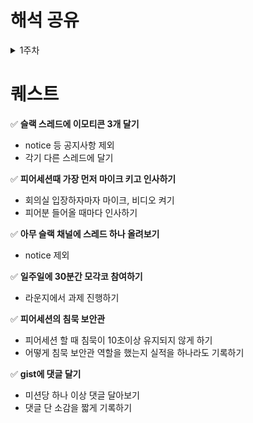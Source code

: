 # 해석 공유
<details>
        <summary>1주차</summary>
        <details>
            <summary>J132_서정범</summary>
            <p>
                개발자 원칙 01. 덕업 일치를 넘어서 중에서 도전 정신에 관련된 설명에 많은 감명을 받았습니다.
            </p>
            <p>
                이전부터 안정적인 것을 추구하고, 새로운 변화에 다소 거부감이 있었던 저는 사실 개발자라는 직업과는 맞지 않다고 생각을 자주 했습니다.
            </p>
            <p>
                하지만, 해당 책의 p.39에서도 나오듯이 <code>개발자는 그 자신이 생산 시설의 일부</code>인 특징을 가지고 있기에 이 진로를 선택했던 것입니다. 자신의 노력이 실력으로 이어지고 그것이 곧 성과로 이어진다는 특징은 저에게 매력적이었지만 개발자는 변화를 무서워하지 않고, 새로운 길을 개척해 나가는 것을 통해 성장의 기회를 잡아야 한다고 생각했습니다.
            </p>
            <p>
                이 때문에 거부감이 들어도 새로운 것에 도전해보는 노력을 계속해서 해왔고 그 과정은 쉽지 않았습니다. 이 책의 첫장의 필자는 도전하는 것에 두려움을 느끼기 보다 변화하는 것을 냉정하게 분석하고 적응하며 새로운 길을 개척하는 과정을 통해 성장해왔다고 설명을 해주었습니다.
            </p>
            <p>
                이것은 변화하기 위해 지금까지 노력해온 저에게 올바른 길을 걷고 있다고 말해주는 듯 했습니다.
            </p>
        </details>
        <details>
            <summary>J183_이석규</summary>
            <p>
                <strong>어떤 구절이 가장 인상깊었고, 이유가 무엇인가요?</strong>
            </p>
            <p>
                프로페셔널 커뮤니티를 조성하는 것을, 생산적인 동반자 관계를
            </p>
            <p>
                최근 혼자 프로그래밍 하는 것이 아니라 팀을 꾸려 하나의 목표(product)를 두고 같이 개발하다 보니, 좋은 사람들이 옆에 있는 것만으로도 좋은 시너지가 나는 것을 느꼈습니다.
            </p>
            <p>
                공동의 목표를 위해 노력하는 방법은 달랐지만, 개성 넘쳤고 배울 점이 많았습니다.
            </p>
            <p>
                <strong>부스트캠프에서 책 내용과 비슷한 경험을 해본적이 있나요?</strong>
            </p>
            <p>
                매일 11시 피어 리뷰를 하며 코드 리뷰 외에도 공부하는 방법, 목적, 마인드세팅등에 대해 이야기를 나누면서 외롭지 않았습니다.
            </p>
            <p>
                <strong>그 외 내가 해석한 내용을 나눕니다.</strong>
            </p>
            <p>
                최근 1달의 기한을 둔 대회를 진행하면서 애자일 방법의 중요성을 느꼈습니다. 어떻게 보면 형식의 애자일을 경험한 것 뿐일 수도 있지만, 급하게 변하는 목표와 방향성, 요구사항들에 맞추기 위해, 최소 단위로 작업을 구분하고 빠르게 최소기능을 완성시켜 피드백을 받고, 서로 피드백 하고, 발전해나가는 과정이 효율적이었다고 생각합니다.
            </p>
        </details>
        <details>
            <summary>J213_장서윤</summary>
            <p>
                <strong>분석만 하지말고, 구현을 해보자.</strong>
            </p>
            <p>
                이론을 알고있다 하더라도, 완벽하게 아는 것이 아닐 수 있다.
            </p>
            <p>
                이론을 실제로 구현하면서 디버깅해야지, 진짜 이해할 수 있다.
            </p>
            <p>
                이러한 이유로 cs 이론을 직접 구현하라고 했구나!를 깨달았다.
            </p>
            <p>
                <strong>성취감이 중요하다.</strong>
            </p>
            <p>
                큰 성취감보다는, 작더라도 많은 성취감을 느껴야 한다.
            </p>
            <p>
                성취감을 위해, 실천 가능한 작은 목표를 만들어야겠다.
            </p>
            <p>
                <strong>짝 프로그래밍을 왜 할까?</strong>
            </p>
            <p>
                짝 프로그래밍을 하기 위해선, 서로 의견을 주고 받아야한다. 그러기 위해선 내가 어떤 생각을 하고, 어떤 의도로 개발하는지 알아야 한다.
            </p>
        </details>
        <details>
            <summary>J031_김도훈</summary>
            <h3>소프트웨어 장인 - 산드로 만쿠소</h3>
            <p>
                <strong>애자일의 원칙</strong>
            </p>
            <p>
                애자일 방식을 적용해본 경험이 있습니다. 애자일 원칙은 절차적인 관점과 기술적인 관점 두 가지 원칙을 모두 지키며 진행해야 하는데, 실제 프로젝트를 하면서 절차적인 관점에만 초점이 있고, 기술적인 관점에서 많이 부족하다고 느꼈습니다. 개발자로서 가져야 할 기술적 역량과 책임감 역시 애자일의 원칙에 포함된다는 사실을 새롭게 알게 되었습니다.
            </p>
            <p>
                <strong>종합적인 역량을 키우자!</strong>
            </p>
            <p>
                린 스타트업 모델이 발달함에 따라 시대에 흐름에 발맞추어 개발자들에게 종합적인 역량을 요구하고 있는데, 사실 설계하고 다이어그램을 그리는 작업이 너무 재미없지만, 이것을 배우는 과정은 중요하고 필요로 하는 역량임을 알게 되었습니다.
            </p>
            <p>
                <strong>소프트웨어 품질이 최우선이 되어야 한다.</strong>
            </p>
            <p>
                마지막에 읽었던 구절 중에서 <strong>소프트웨어가 오래될수록 고통과 비용이 아닌 그 가치가 커져야 한다.</strong> 라는 말이 인상깊었는데, 유지보수 비용이 높은 애플리케이션의 개발은 고통스럽고 그저 시간이 지나면 없어지는 코드임을 알고 있지만, 실제로 그렇게 만들기에는 너무나 힘든 과정임을 충분히 알고 있습니다. 그렇지만 그 과정을 견디고 품질에 집중해야 한다는 것을 깨닫게 되었습니다.
            </p>
        </details>
        <details>
            <summary>K018_김희준</summary>
            <p>
                개발자원칙의 박성철 저자님의 덕업일치 부분을 읽었습니다. 저는 개발자로서 사회적 약자를 위한 아이템을 만들자는 막연한 목표를 가지고 있습니다.
            </p>
            <p>
                박성철님의 <code>쓸모 있는 일을 하자</code>라는 거대한 목표가 저에게 비슷한 결로 다가왔습니다. 박성철님의 커다란 목표를 이루기 위해 작은 목표들로 나누어 정리하는 점, 그리고 나누어진 목표를 변화하는 생각에 맞추어 조정하는 점을 보고 큰 목표를 이루기 위해서는 작은 목표들을 잘 설계하고 이루기 위해 노력해야한다는 점을 느꼈습니다.
            </p>
            <p>
                쓸모있는 일을 하기 위해서는 전문가가 되어야하고, 전문가가 되기 위해서는 <code>전문 역량과 일반 역량</code>을 모두 갖추어야 한다는 점를 기본으로 목표를 이루고 계속 해서 생각해신 점이 멋있다고 생각합니다. 일의 가치도 중요하지만, <code>동기와 연대의 중요성</code>을 중요하게 적으신 것도 인상 깊게 읽었습니다.
            </p>
            <p>
                연대라는 부분에서 ‘담쟁이’라는 시를 인용하셨는데, 저는 항상 문제를 마주치면 혼자 생각하고 혼자 해결하기 위해 노력했습니다. 하지만, 이번 챌린지를 함께하면서 슬랙에 질문하고, 피어세션을 통해서 해결하지 않은 부분을 답답하지 않게 잘 넘어갈 수 있었습니다.
            </p>
        </details>
        <details>
            <summary>S021_문영균</summary>
            <h3>개발자 원칙</h3>
            <aside>
                💡 어떤 일을 시작할 때면 그 일을 해야 할 개인적인 의미를 찾아 가능한 강한 내적 동기를 가지고 일하려고 의식적으로 노력했습니다. 정 동기가 찾아지지 않으면 일부러 제가 하고 싶은 일을 그 과제에 섞어놓기도 했습니다.
            </aside>
            <p><strong>인상 깊었던 이유</strong></p>
            <p>
                평소 동기부여가 되지 않으면 쉽게 집중을 못하는 경우가 생기고, 그때마다 어쩔 수 없다며 설렁설렁하는 경우가 많았습니다. 이 문장을 읽고 나는 동기를 가지려고 노력하지 않았다는 사실을 깨달았습니다.
            </p>
            <aside>
                💡 동기를 관리하는 사람은 자신의 에너지도 관리하고 지나치게 에너지를 소진하지 않으려고 노력합니다. 동기는 단순히 있고 없고 하는 것이 아닌 크기가 있는 양입니다.
            </aside>
            <p><strong>인상 깊었던 이유</strong></p>
            <p>
                예전에는 “최선을 다한다” 라는 것을 생각 할 때 자신이 가지고 있는 100%를 쏟아부어야 한다. 라고 생각했던 적이 있습니다. 그러나 저는 그런 식으로 100%를 쏟는다면 금세 지쳐 나가떨어지게 되어 저에게 “최선을 다한다.” 라는 의미는 여력을 10%정도 남겨놓고 나머지를 쏟아붓는 것이라고 생각하고 있었는데, 마치 이것이 동기를 관리한다는 것과 비슷하게 여겨져 공감이 되었습니다.
            </p>
        </details>
    </details>

# 퀘스트

✅ **슬랙 스레드에 이모티콘 3개 달기**

- notice 등 공지사항 제외
- 각기 다른 스레드에 달기

✅ **피어세션때 가장 먼저 마이크 키고 인사하기**

- 회의실 입장하자마자 마이크, 비디오 켜기
- 피어분 들어올 때마다 인사하기

✅ **아무 슬랙 채널에 스레드 하나 올려보기**

- notice 제외

✅ **일주일에 30분간 모각코 참여하기**

- 라운지에서 과제 진행하기

✅ **피어세션의 침묵 보안관**

- 피어세션 할 때 침묵이 10초이상 유지되지 않게 하기
- 어떻게 침묵 보안관 역할을 했는지 실적을 하나라도 기록하기

✅ **gist에 댓글 달기**

- 미션당 하나 이상 댓글 달아보기
- 댓글 단 소감을 짧게 기록하기
